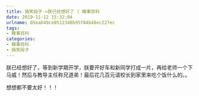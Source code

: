```yaml
---
title: 搞笑段子->朕已经想好了 | 糗事百科
date: 2019-11-12 15:32:04
urlname: 05eab49ce8512348b95f84b48ec227ec
tags: 
- 糗事百科
categories:
- 糗事百科
- 搞笑段子
---
```

朕已经想好了，等到新学期开学，朕要开好车和新同学打成一片，再给老师一个下马威！然后与教导主任称兄道弟！最后花几百元请校长到家里来吃个饭什么的。。

想想都不要太好！！！


